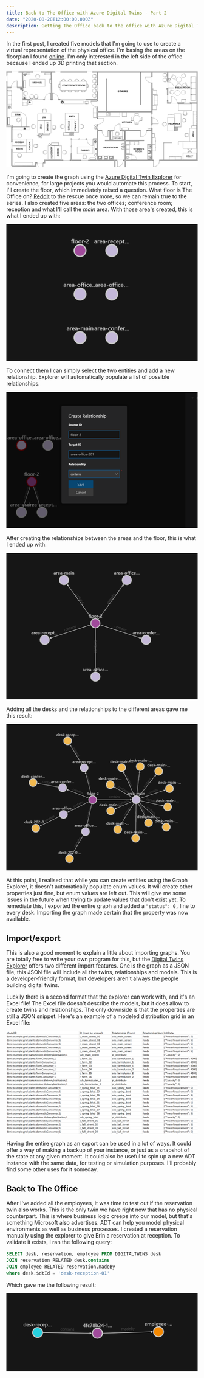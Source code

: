 ```yaml
---
title: Back to The Office with Azure Digital Twins - Part 2
date: "2020-08-28T12:00:00.000Z"
description: Getting The Office back to the office with Azure Digital Twins. In this post I'm creating the graph with the models from part 1.
---
```


In the first post, I created five models that I'm going to use to create a virtual representation of the physical office. I'm basing the areas on the floorplan I found [online][1]. I'm only interested in the left side of the office because I ended up 3D printing that section. 

![Floor Plan](./floor_plan.jpg "Floor plan of The Office.")

I'm going to create the graph using the [Azure Digital Twin Explorer][2] for convenience, for large projects you would automate this process. To start, I'll create the floor, which immediately raised a question. What floor is The Office on? [Reddit][3] to the rescue once more, so we can remain true to the series.
I also created five areas: the two offices; conference room; reception and what I'll call the *main* area. With those area's created, this is what I ended up with:

![Unconnected Nodes](./nodes.png "Unconnected Nodes") 

To connect them I can simply select the two entities and add a new relationship. Explorer will automatically populate a list of possible relationships.

![Creating relationships](./relationship.png "Creating relationships")

After creating the relationships between the areas and the floor, this is what I ended up with:

![Basic graph](./graph-basic.png "Basic graph")

Adding all the desks and the relationships to the different areas gave me this result:

![Extended graph](./graph-extended.png "It's just a tree structure visualised creatively")

At this point, I realised that while you can create entities using the Graph Explorer, it doesn't automatically populate enum values. It will create other properties just fine, but enum values are left out. This will give me some issues in the future when trying to update values that don't exist yet. To remediate this, I exported the entire graph and added a `"status": 0,` line to every desk. Importing the graph made certain that the property was now available.

## Import/export
This is also a good moment to explain a little about importing graphs. You are totally free to write your own program for this, but the [Digital Twins Explorer][2] offers two different import features. One is the graph as a JSON file, this JSON file will include all the twins, relationships and models. This is a developer-friendly format, but developers aren't always the people building digital twins. 

Luckily there is a second format that the explorer can work with, and it's an Excel file! The Excel file doesn't describe the models, but it does allow to create twins and relationships. The only downside is that the properties are still a JSON snippet. Here's an example of a modeled distribution grid in an Excel file:

![Excel twins](./excel-file.png "Who doesn't love a good table?")

Having the entire graph as an export can be used in a lot of ways. It could offer a way of making a backup of your instance, or just as a snapshot of the state at any given moment. It could also be useful to spin up a new ADT instance with the same data, for testing or simulation purposes. I'll probably find some other uses for it someday.

## Back to The Office
After I've added all the employees, it was time to test out if the reservation twin also works. This is the only twin we have right now that has no physical counterpart. This is where business logic creeps into our model, but that's something Microsoft also advertises. ADT can help you model physical environments as well as business processes. I created a reservation manually using the explorer to give Erin a reservation at reception. To validate it exists, I ran the following query:

``` sql
SELECT desk, reservation, employee FROM DIGITALTWINS desk 
JOIN reservation RELATED desk.contains 
JOIN employee RELATED reservation.madeBy 
where desk.$dtId = 'desk-reception-01'
```
Which gave me the following result:

![Reservation](./reservation.png "Desk, reservation, employee")


[1]: https://theoffice.fandom.com/wiki/Dunder_Mifflin_Scranton
[2]: https://github.com/Azure-Samples/digital-twins-explorer
[3]: https://www.reddit.com/r/DunderMifflin/comments/1rmpur/how_many_floors_are_in_the_scranton_office/